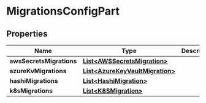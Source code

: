 

# MigrationsConfigPart

## Properties

Name | Type | Description | Notes
------------ | ------------- | ------------- | -------------
**awsSecretsMigrations** | [**List&lt;AWSSecretsMigration&gt;**](AWSSecretsMigration.md) |  |  [optional]
**azureKvMigrations** | [**List&lt;AzureKeyVaultMigration&gt;**](AzureKeyVaultMigration.md) |  |  [optional]
**hashiMigrations** | [**List&lt;HashiMigration&gt;**](HashiMigration.md) |  |  [optional]
**k8sMigrations** | [**List&lt;K8SMigration&gt;**](K8SMigration.md) |  |  [optional]



